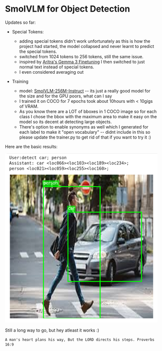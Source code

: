 # SmolVLM for Object Detection

Updates so far:

- Special Tokens:
    - adding special tokens didn't work unfortunately as this is how the project had started, the model collapsed and never learnt to predict the special tokens.
    - switched from 1024 tokens to 256 tokens, still the same issue.
    - inspired by [Aritra's Gemma 3 Finetuning](https://x.com/ariG23498/status/1922606702462894531) I then switched to just normal text instead of special tokens.
    - I even considered averaging out 

- Training
    - model: [SmolVLM-256M-Instruct](https://huggingface.co/HuggingFaceTB/SmolVLM-256M-Instruct) -- its just a really good model for the size and for the GPU poors, what can I say
    - I trained it on COCO for 7 epochs took about 10hours with < 10gigs of VRAM.
    - As you know there are a LOT of bboxes in 1 COCO image so for each class I chose the bbox with the maximum area to make it easy on the model so its decent at detecting large objects.
    - There's option to enable synonyms as well which I generated for each label to make it "open vocabulary" -- didnt include in this so please update the trainer.py to get rid of that if you want to try it :)
    
Here are the basic results:

![outputs](./outputs.png)


Still a long way to go, but hey atleast it works :)


```
A man's heart plans his way, But the LORD directs his steps. Proverbs 16:9
```
